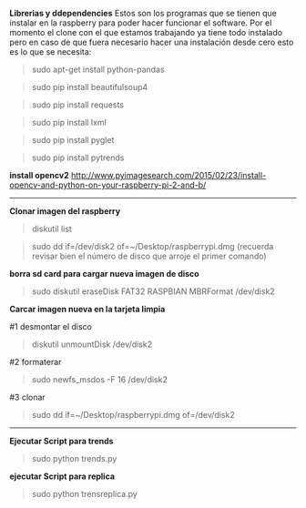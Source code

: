 

**Librerias y ddependencies**
Estos son los programas que se tienen que instalar en la raspberry para poder hacer funcionar el software. 
Por el momento el clone con el que estamos trabajando ya tiene todo instalado pero en caso de que fuera necesario hacer una instalación desde cero esto es lo que se necesita: 

>sudo apt-get install python-pandas

>sudo pip install beautifulsoup4

>sudo pip install requests

>sudo pip install lxml

>sudo pip install pyglet

>sudo pip install pytrends

**install opencv2**
http://www.pyimagesearch.com/2015/02/23/install-opencv-and-python-on-your-raspberry-pi-2-and-b/

 ______________________________________________________________________________

**Clonar imagen del raspberry**

>diskutil list

>sudo dd if=/dev/disk2 of=~/Desktop/raspberrypi.dmg  (recuerda revisar bien el número de disco que arroje el primer comando)

**borra sd card para cargar nueva imagen de disco**
>sudo diskutil eraseDisk FAT32 RASPBIAN MBRFormat /dev/disk2

**Carcar imagen nueva en la tarjeta limpia**

#1 desmontar el disco
>diskutil unmountDisk /dev/disk2

#2 formaterar
>sudo newfs_msdos -F 16 /dev/disk2

#3 clonar
>sudo dd if=~/Desktop/raspberrypi.dmg of=/dev/disk2

 ______________________________________________________________________________

**Ejecutar Script para trends**
>sudo python trends.py

**ejecutar Script para replica**
>sudo python trensreplica.py
